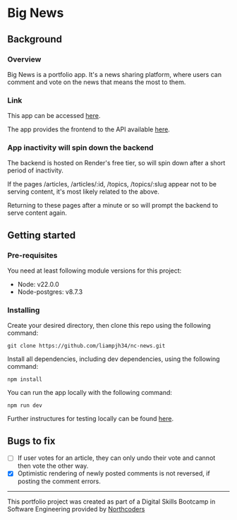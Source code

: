 # Big News

## Background

### Overview

Big News is a portfolio app. It's a news sharing platform, where users can comment and vote on the news that means the most to them.

### Link

This app can be accessed [here](https://chimerical-croquembouche-a66afe.netlify.app/).

The app provides the frontend to the API available [here](https://github.com/liampjh34/nc-news-backend).

### App inactivity will spin down the backend

The backend is hosted on Render's free tier, so will spin down after a short period of inactivity. 

If the pages /articles, /articles/:id, /topics, /topics/:slug appear not to be serving content, it's most likely related to the above. 

Returning to these pages after a minute or so will prompt the backend to serve content again.

## Getting started

### Pre-requisites
You need at least following module versions for this project:

- Node: v22.0.0
- Node-postgres: v8.7.3

### Installing
Create your desired directory, then clone this repo using the following command:

````
git clone https://github.com/liampjh34/nc-news.git
````

Install all dependencies, including dev dependencies, using the following command:

````
npm install
````
You can run the app locally with the following command:

````
npm run dev
````

Further instructures for testing locally can be found [here](https://vitejs.dev/guide/static-deploy.html#building-the-app).

## Bugs to fix

- [ ] If user votes for an article, they can only undo their vote and cannot then vote the other way.
- [x] Optimistic rendering of newly posted comments is not reversed, if posting the comment errors.

---------
This portfolio project was created as part of a Digital Skills Bootcamp in Software Engineering provided by [Northcoders](https://northcoders.com/)